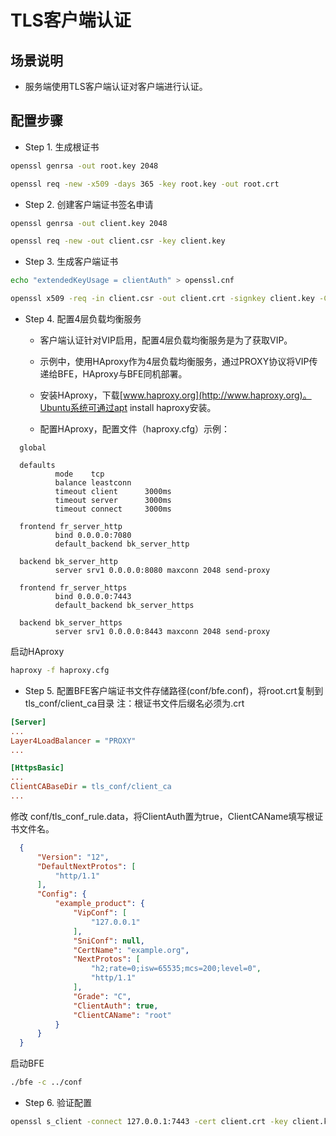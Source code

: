 # TLS客户端认证

## 场景说明

* 服务端使用TLS客户端认证对客户端进行认证。

## 配置步骤

* Step 1. 生成根证书

```bash
openssl genrsa -out root.key 2048

openssl req -new -x509 -days 365 -key root.key -out root.crt
```

* Step 2. 创建客户端证书签名申请

```bash
openssl genrsa -out client.key 2048

openssl req -new -out client.csr -key client.key  
```

* Step 3. 生成客户端证书

```bash
echo "extendedKeyUsage = clientAuth" > openssl.cnf

openssl x509 -req -in client.csr -out client.crt -signkey client.key -CA root.crt -CAkey root.key  -days 365  -extfile openssl.cnf
```

* Step 4. 配置4层负载均衡服务
  * 客户端认证针对VIP启用，配置4层负载均衡服务是为了获取VIP。
  
  * 示例中，使用HAproxy作为4层负载均衡服务，通过PROXY协议将VIP传递给BFE，HAproxy与BFE同机部署。

  * 安装HAproxy，下载[www.haproxy.org](http://www.haproxy.org)。Ubuntu系统可通过apt install haproxy安装。

  * 配置HAproxy，配置文件（haproxy.cfg）示例：

```
  global

  defaults
          mode    tcp
          balance leastconn
          timeout client      3000ms
          timeout server      3000ms
          timeout connect     3000ms

  frontend fr_server_http
          bind 0.0.0.0:7080
          default_backend bk_server_http

  backend bk_server_http
          server srv1 0.0.0.0:8080 maxconn 2048 send-proxy

  frontend fr_server_https
          bind 0.0.0.0:7443
          default_backend bk_server_https

  backend bk_server_https
          server srv1 0.0.0.0:8443 maxconn 2048 send-proxy
```

启动HAproxy

```bash
haproxy -f haproxy.cfg
```

* Step 5. 配置BFE客户端证书文件存储路径(conf/bfe.conf)，将root.crt复制到tls_conf/client_ca目录
注：根证书文件后缀名必须为.crt

```ini
[Server]
...
Layer4LoadBalancer = "PROXY"
...

[HttpsBasic]
...
ClientCABaseDir = tls_conf/client_ca
...
```
  
修改 conf/tls_conf_rule.data，将ClientAuth置为true，ClientCAName填写根证书文件名。
  
```json
  {
      "Version": "12",
      "DefaultNextProtos": [
          "http/1.1"
      ],
      "Config": {
          "example_product": {
              "VipConf": [
                  "127.0.0.1"
              ],
              "SniConf": null,
              "CertName": "example.org",
              "NextProtos": [
                  "h2;rate=0;isw=65535;mcs=200;level=0",
                  "http/1.1"
              ],
              "Grade": "C",
              "ClientAuth": true,
              "ClientCAName": "root"
          }
      }
  }
```

启动BFE
```bash
./bfe -c ../conf
```

* Step 6. 验证配置

```bash
openssl s_client -connect 127.0.0.1:7443 -cert client.crt -key client.key -state -quiet
```
